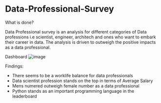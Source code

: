 # Data-Professional-Survey
What is done?

Data Professional survey is an analysis for different categories of Data professions i.e scientist, engineer, architech and ones who want to embark their career in data. The analysis is driven to outweigh the positive impacts as a data professional.

Dashboard
![image](https://github.com/user-attachments/assets/6d4bb20a-99a0-40b9-ab37-e871c32ae6f8)

Findings:
- There seems to be a worklife balance for data professionals
- Data scientist profession stands on the top in terms of Average Salary
- Mens numered outweigh  female number as a data professional
- Python stands as an important programming language in the leaderboard

